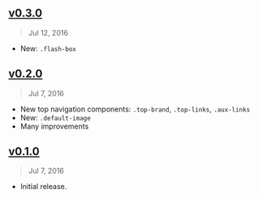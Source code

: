 ## [v0.3.0]
> Jul 12, 2016

- New: `.flash-box`

[v0.3.0]: https://github.com/mashupgarage/bootstrap-orion/compare/v0.2.0...v0.3.0

## [v0.2.0]
> Jul  7, 2016

- New top navigation components: `.top-brand`, `.top-links`, `.aux-links`
- New: `.default-image`
- Many improvements

[v0.2.0]: https://github.com/mashupgarage/bootstrap-orion/compare/v0.1.0...v0.2.0

## [v0.1.0]
> Jul  7, 2016

- Initial release.

[v0.1.0]: https://github.com/mashupgarage/bootstrap-orion/tree/v0.1.0
